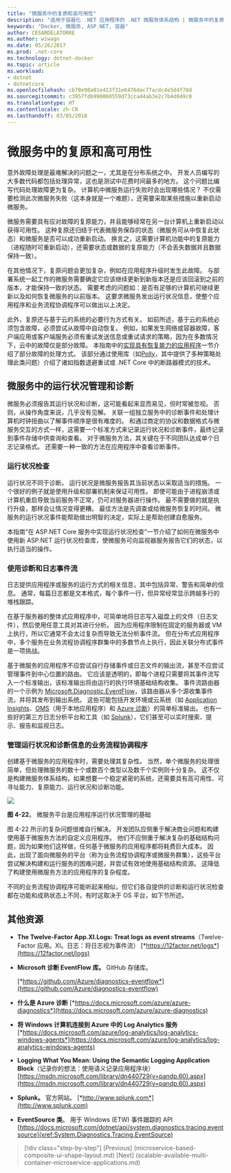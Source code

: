 ```yaml
---
title: "微服务中的复原和高可用性"
description: "适用于容器化 .NET 应用程序的 .NET 微服务体系结构 | 微服务中的复原和高可用性"
keywords: "Docker, 微服务, ASP.NET, 容器"
author: CESARDELATORRE
ms.author: wiwagn
ms.date: 05/26/2017
ms.prod: .net-core
ms.technology: dotnet-docker
ms.topic: article
ms.workload:
- dotnet
- dotnetcore
ms.openlocfilehash: cb78e98a01e413f31e6476dac77acdc4e5d4f78d
ms.sourcegitcommit: c3957fdb990060559d73cca44ab3e2c7b4d049c0
ms.translationtype: HT
ms.contentlocale: zh-CN
ms.lasthandoff: 03/05/2018
---
```

# <a name="resiliency-and-high-availability-in-microservices"></a>微服务中的复原和高可用性

意外故障处理是最难解决的问题之一，尤其是在分布系统之中。 开发人员编写的大多数代码都包括处理异常，这也是测试中花费时间最多的地方。 这个问题比编写代码处理故障更为复杂。 计算机中微服务运行失败时会出现哪些情况？ 不仅需要检测此次微服务失败（这本身就是一个难题），还需要采取某些措施以重新启动微服务。

微服务需要具有应对故障的复原能力，并且能够经常在另一台计算机上重新启动以获得可用性。 这种复原还归结于代表微服务保存的状态（微服务可从中恢复此状态）和微服务是否可以成功重新启动。 换言之，这需要计算机功能中的复原能力（进程随时可重新启动），还需要状态或数据的复原能力（不会丢失数据并且数据保持一致）。

在其他情况下，复原问题会更加复杂，例如在应用程序升级时发生此故障。 与部署系统一起工作的微服务需要确定它应该继续更新到新版本还是应该回滚到之前的版本，才能保持一致的状态。 需要考虑的问题如：是否有足够的计算机可继续更新以及如何恢复微服务的以前版本。 这要求微服务发出运行状况信息，使整个应用程序和业务流程协调程序可以做出以上决定。

此外，复原还与基于云的系统的必要行为方式有关。 如前所述，基于云的系统必须包含故障，必须尝试从故障中自动恢复。 例如，如果发生网络或容器故障，客户端应用或客户端服务必须有重试发送信息或重试请求的策略，因为在多数情况下，云中的故障仅是部分故障。 本指南中的[实现具有恢复能力的应用程序](#implementing_resilient_apps)一节介绍了部分故障的处理方式。 该部分通过使用库（如[Polly](https://github.com/App-vNext/Polly)，其中提供了多种策略处理此类问题）介绍了诸如指数退避重试或 .NET Core 中的断路器模式的技术。

## <a name="health-management-and-diagnostics-in-microservices"></a>微服务中的运行状况管理和诊断

微服务必须报告其运行状况和诊断，这可能看起来显而易见，但时常被忽视。 否则，从操作角度来说，几乎没有见解。 关联一组独立服务中的诊断事件和处理计算机时钟扭曲以了解事件顺序是很有难度的。 和通过商定的协议和数据格式与微服务交互的方式一样，这需要一个标准方式来记录运行状况和诊断事件，最终记录到事件存储中供查询和查看。 对于微服务方法，其关键在于不同团队达成单个日志记录格式。 还需要一种一致的方法在应用程序中查看诊断事件。

### <a name="health-checks"></a>运行状况检查

运行状况不同于诊断。 运行状况是微服务报告其当前状态以采取适当的措施。 一个很好的例子就是使用升级和部署机制来保证可用性。 即使可能由于进程崩溃或计算机重启导致当前服务不正常，仍可对服务器进行操作。 最不需要做的就是执行升级，那样会让情况变得更糟。 最佳方法是先调查或给微服务恢复的时间。 微服务的运行状况事件能帮助做出明智的决定，实际上是帮助创建自愈服务。

本指南“在 ASP.NET Core 服务中实现运行状况检查”一节介绍了如何在微服务中使用新 ASP.NET 运行状况检查库，使微服务可向监视器服务报告它们的状态，以执行适当的操作。

### <a name="using-diagnostics-and-logs-event-streams"></a>使用诊断和日志事件流

日志提供应用程序或服务的运行方式的相关信息，其中包括异常、警告和简单的信息。 通常，每篇日志都是文本格式，每个事件一行，但异常经常显示跨越多行的堆栈跟踪。

在基于服务器的整体式应用程序中，可简单地将日志写入磁盘上的文件（日志文件），然后使用任意工具对其进行分析。 因为应用程序限制在固定的服务器或 VM 上执行，所以它通常不会太过复杂而导致无法分析事件流。 但在分布式应用程序中，多个服务在业务流程协调程序群集中的多数节点上执行，因此关联分布式事件是一项挑战。

基于微服务的应用程序不应尝试自行存储事件或日志文件的输出流，甚至不应尝试管理事件到中心位置的路由。 它应该是透明的，即每个进程只需要将其事件流写入一个标准输出，该标准输出将由运行的执行环境基础结构收集。 事件流路由器的一个示例为 [Microsoft.Diagnostic.EventFlow](https://github.com/Azure/diagnostics-eventflow)，该路由器从多个源收集事件流，并将其发布到输出系统。 这些可能包括开发环境或云系统（如 [Application Insights](https://azure.microsoft.com/services/application-insights/)、[OMS](https://github.com/Azure/diagnostics-eventflow#oms-operations-management-suite)（用于本地应用程序）和 [Azure 诊断](https://docs.microsoft.com/azure/monitoring-and-diagnostics/azure-diagnostics)）的简单标准输出。 也有一些好的第三方日志分析平台和工具（如 [Splunk](http://www.splunk.com/goto/Splunk_Log_Management?ac=ga_usa_log_analysis_phrase_Mar17&_kk=logs%20analysis&gclid=CNzkzIrex9MCFYGHfgodW5YOtA)），它们甚至可以实时搜索、提示、报告和监视日志。

### <a name="orchestrators-managing-health-and-diagnostics-information"></a>管理运行状况和诊断信息的业务流程协调程序

创建基于微服务的应用程序时，需要处理其复杂性。 当然，单个微服务的处理很简单，但处理微服务的数十个或数百个类型以及数千个实例则十分复杂。 这不仅是构建微服务体系结构，如果想要一个稳定紧密的系统，还需要具有高可用性、可寻址能力、复原能力、运行状况和诊断功能。

![](./media/image22.png)

**图 4-22**。 微服务平台是应用程序运行状况管理的基础

图 4-22 所示的复杂问题很难自行解决。 开发团队应侧重于解决商业问题和构建使用基于微服务方法的自定义应用程序。 他们不应侧重于解决复杂的基础结构问题，因为如果他们这样做，任何基于微服务的应用程序都将耗费巨大成本。 因此，出现了面向微服务的平台（称为业务流程协调程序或微服务群集），这些平台尝试解决构建和运行服务的困难问题，并尝试有效地使用基础结构资源。 这降低了构建使用微服务方法的应用程序的复杂程度。

不同的业务流程协调程序可能听起来相似，但它们各自提供的诊断和运行状况检查都在功能和成熟状态上不同，有时这取决于 OS 平台，如下节所述。

## <a name="additional-resources"></a>其他资源

-   **The Twelve-Factor App.XI.Logs: Treat logs as event streams**（Twelve-Factor 应用。XI。日志：将日志视为事件流）
    [*https://12factor.net/logs*](https://12factor.net/logs)

-   **Microsoft 诊断 EventFlow 库。** GitHub 存储库。

    [*https://github.com/Azure/diagnostics-eventflow*](https://github.com/Azure/diagnostics-eventflow)

-   **什么是 Azure 诊断**
    [*https://docs.microsoft.com/azure/azure-diagnostics*](https://docs.microsoft.com/azure/azure-diagnostics)

-   **将 Windows 计算机连接到 Azure 中的 Log Analytics 服务**
    [*https://docs.microsoft.com/azure/log-analytics/log-analytics-windows-agents*](https://docs.microsoft.com/azure/log-analytics/log-analytics-windows-agents)

-   **Logging What You Mean: Using the Semantic Logging Application Block**（记录你的想法：使用语义记录应用程序块）
    [https://msdn.microsoft.com/library/dn440729(v=pandp.60).aspx](https://msdn.microsoft.com/library/dn440729(v=pandp.60).aspx)

-   **Splunk。** 官方网站。
    [*http://www.splunk.com*](http://www.splunk.com)

-   **EventSource 类**。 用于 Windows (ETW) 事件跟踪的 API [https://docs.microsoft.com/dotnet/api/system.diagnostics.tracing.eventsource](xref:System.Diagnostics.Tracing.EventSource)




>[!div class="step-by-step"]
[Previous] (microservice-based-composite-ui-shape-layout.md) [Next] (scalable-available-multi-container-microservice-applications.md)
